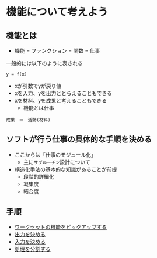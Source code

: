 # 機能について考えよう

## 機能とは

* 機能 = ファンクション = 関数 = 仕事

一般的には以下のように表される

```text
y = f(x)
```

* xが引数でyが戻り値
* xを入力、yを出力ととらえることもできる
* xを材料、yを成果と考えることもできる
    * 機能とは仕事

```text
成果　＝　活動(材料)
```

## ソフトが行う仕事の具体的な手順を決める

* ここからは「仕事のモジュール化」
    * 主に`サブルーチン`設計について
* 構造化手法の基本的な知識があることが前提
    * 段階的詳細化
    * 凝集度
    * 結合度

## 手順

* [ワークセットの機能をピックアップする](00_pickup)
* [出力を決める](01_output)
* [入力を決める](02_input)
* [処理を分割する](03_function)

